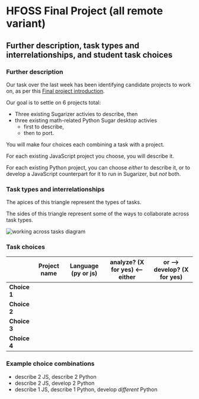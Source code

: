 
# HFOSS Final Project (all remote variant)

## Further description, task types and interrelationships, and student task choices

### Further description

Our task over the last week has been identifying candidate projects to work
on, as per this [Final project introduction](final-intro-allremote-1).

Our goal is to settle on 6 projects total: 

  * Three existing Sugarizer activies to describe, then 
  * three existing math-related Python Sugar desktop activies
    * first to describe, 
    * then to port.

You will make four choices each combining a task with a project.

For each existing JavaScript project you choose, you will describe it.

For each existing Python project, you can choose *either* to describe it, or
to develop a JavaScript counterpart for it to run in Sugarizer, but *not*
both.

### Task types and interrelationships

The apices of this triangle represent the types of tasks. 

The sides of this triangle represent some of the ways to collaborate across
task types.

![working across tasks diagram](https://raw.githubusercontent.com/ritjoe/hfoss/master/assets/HFOSS-porting-teams.png)

### Task choices


|              | Project name                 | Language (py or js) | analyze? (X for yes) \<\-- either | or --> develop? (X for yes) |
|--------------|------------------------------|---------------------|-----------------------------------|-----------------------------|
| **Choice 1** |                              |                     |                                   |                             |
| **Choice 2** |                              |                     |                                   |                             |
| **Choice 3** |                              |                     |                                   |                             |
| **Choice 4** |                              |                     |                                   |                             |


### Example choice combinations


  * describe 2 JS, describe 2 Python
  * describe 2 JS, develop 2 Python
  * describe 1 JS, describe 1 Python, develop *different* Python

 